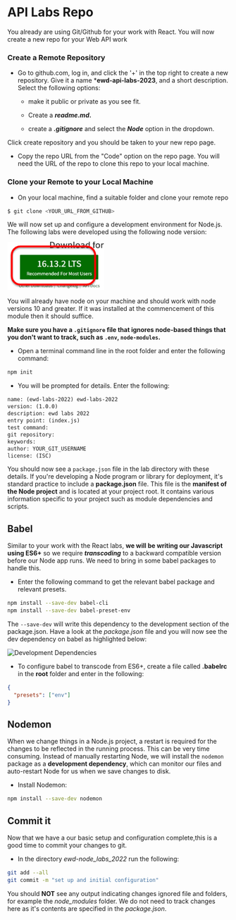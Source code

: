 # API Labs Repo

You already are using Git/Github for your work with React. You will now create a new repo for your Web API work

### Create a Remote Repository

- Go to github.com, log in, and click the '+' in the top right to create a new repository.
  Give it a name ***ewd-api-labs-2023**, and a short description.
  Select the following options:
  - make it public or private as you see fit.

  - Create a ***readme.md*.**
  - create a ***.gitignore*** and select the ***Node*** option in the dropdown.

Click create repository and you should be taken to your new repo page. 

- Copy the repo URL from the "Code" option on the repo page.  You will need the URL of the repo to clone this repo to your local machine.

### Clone your Remote to your Local Machine

- On your local machine, find a suitable folder and clone your remote repo

~~~bash
$ git clone <YOUR_URL_FROM_GITHUB>
~~~

We will now set up and configure a development environment for Node.js. The following labs were developed using the following node version:

![image-20220315092906120](./img/node)

You will already have node on your machine and should work with node versions 10 and greater. If it was installed at the commencement of this module then it should suffice.

**Make sure you have a ``.gitignore`` file that ignores node-based things that you don't want to track, such as ``.env``, ``node-modules``.**

- Open a terminal command line in the root folder and enter the following command:

~~~bash
npm init
~~~

- You will be prompted for details. Enter the following:

~~~
name: (ewd-labs-2022) ewd-labs-2022
version: (1.0.0) 
description: ewd labs 2022
entry point: (index.js)
test command:
git repository: 
keywords:
author: YOUR_GIT_USERNAME
license: (ISC)
~~~

You should now see a ``package.json`` file in the lab directory with these details.
If you're developing a Node program or library for deployment, it's standard practice to include a **package.json** file. This file is the **manifest of the Node project** and is located at your project root. It contains various information specific to your project such as module dependencies and scripts. 

## Babel

Similar to your work with the React labs, **we will be writing our Javascript using ES6+** so we require ***transcoding*** to a backward compatible version before our Node app runs. We need to bring in some babel packages to handle this.

- Enter the following command to get the relevant babel package and relevant  presets.

~~~bash
npm install --save-dev babel-cli
npm install --save-dev babel-preset-env
~~~

The ``--save-dev`` will write this dependency to the development section of the package.json. Have a look at the *package.json* file and you will now see the dev dependency on babel as highlighted below:

![Development Dependencies](C:\Users\Frank\Desktop\repos\2022\ewd-2021\topic08\book-1\img\package.PNG)



- To configure babel to transcode from ES6+, create a file called **.babelrc** in the **root** folder and enter in the following:

~~~json
{
  "presets": ["env"]
}
~~~



## Nodemon

When we change things in a Node.js project, a restart is required for the changes to be reflected in the running process. This can be very time consuming. Instead of manually restarting Node, we will install the ``nodemon`` package as a **development dependency**, which can monitor our files and auto-restart Node for us when we save changes to disk.

- Install Nodemon:

~~~bash
npm install --save-dev nodemon
~~~

## Commit it

Now that we have a our basic setup and configuration complete,this is a good time to commit your changes to git.

- In the directory *ewd-node_labs_2022* run the following:

~~~bash
git add --all
git commit -m "set up and initial configuration"
~~~

You should **NOT** see any output indicating changes ignored file and folders, for example the *node_modules* folder. We do not need to track changes here as it's contents are specified in the *package.json*.
